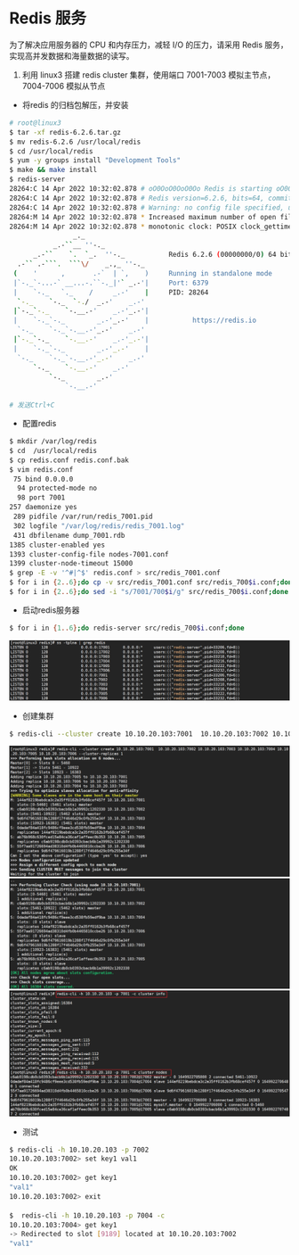 # Redis 服务

为了解决应用服务器的 CPU 和内存压力，减轻 I/O 的压力，请采用 Redis 服务，实现高并发数据和海量数据的读写。
1. 利用 linux3 搭建 redis cluster 集群，使用端口 7001-7003 模拟主节点，7004-7006 模拟从节点
* 将redis 的归档包解压，并安装
```bash
# root@linux3
$ tar -xf redis-6.2.6.tar.gz
$ mv redis-6.2.6 /usr/local/redis
$ cd /usr/local/redis
$ yum -y groups install "Development Tools"
$ make && make install
$ redis-server 
28264:C 14 Apr 2022 10:32:02.878 # oO0OoO0OoO0Oo Redis is starting oO0OoO0OoO0Oo
28264:C 14 Apr 2022 10:32:02.878 # Redis version=6.2.6, bits=64, commit=00000000, modified=0, pid=28264, just started
28264:C 14 Apr 2022 10:32:02.878 # Warning: no config file specified, using the default config. In order to specify a config file use redis-server /path/to/redis.conf
28264:M 14 Apr 2022 10:32:02.878 * Increased maximum number of open files to 10032 (it was originally set to 1024).
28264:M 14 Apr 2022 10:32:02.878 * monotonic clock: POSIX clock_gettime
                _._                                                  
           _.-``__ ''-._                                             
      _.-``    `.  `_.  ''-._           Redis 6.2.6 (00000000/0) 64 bit
  .-`` .-```.  ```\/    _.,_ ''-._                                  
 (    '      ,       .-`  | `,    )     Running in standalone mode
 |`-._`-...-` __...-.``-._|'` _.-'|     Port: 6379
 |    `-._   `._    /     _.-'    |     PID: 28264
  `-._    `-._  `-./  _.-'    _.-'                                   
 |`-._`-._    `-.__.-'    _.-'_.-'|                                  
 |    `-._`-._        _.-'_.-'    |           https://redis.io       
  `-._    `-._`-.__.-'_.-'    _.-'                                   
 |`-._`-._    `-.__.-'    _.-'_.-'|                                  
 |    `-._`-._        _.-'_.-'    |                                  
  `-._    `-._`-.__.-'_.-'    _.-'                                   
      `-._    `-.__.-'    _.-'                                       
          `-._        _.-'                                           
              `-.__.-'                         

# 发送Ctrl+C
```
* 配置redis
```bash
$ mkdir /var/log/redis
$ cd  /usr/local/redis
$ cp redis.conf redis.conf.bak
$ vim redis.conf  
 75 bind 0.0.0.0
  94 protected-mode no
  98 port 7001
257 daemonize yes
 289 pidfile /var/run/redis_7001.pid
 302 logfile "/var/log/redis/redis_7001.log"
 431 dbfilename dump_7001.rdb
1385 cluster-enabled yes
1393 cluster-config-file nodes-7001.conf
1399 cluster-node-timeout 15000
$ grep -E -v '^#|^$' redis.conf > src/redis_7001.conf
$ for i in {2..6};do cp -v src/redis_7001.conf src/redis_700$i.conf;done
$ for i in {2..6};do sed -i "s/7001/700$i/g" src/redis_700$i.conf;done
```

* 启动redis服务器

```bash
$ for i in {1..6};do redis-server src/redis_700$i.conf;done
```
![61fa9ff9-8d3b-446e-82c4-8dc42ac302bc.png](Linux-Redis_files/61fa9ff9-8d3b-446e-82c4-8dc42ac302bc.png)

* 创建集群

```bash
$ redis-cli --cluster create 10.10.20.103:7001  10.10.20.103:7002 10.10.20.103:7003 10.10.20.103:7004 10.10.20.103:7005 10.10.20.103:7006 --cluster-replicas 1
```
![a8f9becc-6c7d-4e83-9aa8-38e7fab97412.png](Linux-Redis_files/a8f9becc-6c7d-4e83-9aa8-38e7fab97412.png)
![a65a1c05-dc0b-47a9-9eea-44fc86cf3cd1.png](Linux-Redis_files/a65a1c05-dc0b-47a9-9eea-44fc86cf3cd1.png)
![1cfddfc7-a85e-4d04-980e-9f6a422ddf17.png](Linux-Redis_files/1cfddfc7-a85e-4d04-980e-9f6a422ddf17.png)
* 测试
```bash
$ redis-cli -h 10.10.20.103 -p 7002 
10.10.20.103:7002> set key1 val1
OK
10.10.20.103:7002> get key1
"val1"
10.10.20.103:7002> exit

$  redis-cli -h 10.10.20.103 -p 7004 -c
10.10.20.103:7004> get key1
-> Redirected to slot [9189] located at 10.10.20.103:7002
"val1"

```


